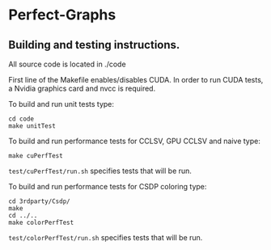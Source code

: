 # Perfect-Graphs

## Building and testing instructions.

All source code is located in ./code

First line of the Makefile enables/disables CUDA. In order to run CUDA tests, a Nvidia graphics card and nvcc is required.

To build and run unit tests type:
```
cd code
make unitTest
```

To build and run performance tests for CCLSV, GPU CCLSV and naive type:
```
make cuPerfTest
```

```test/cuPerfTest/run.sh``` specifies tests that will be run.


To build and run performance tests for CSDP coloring type:
```
cd 3rdparty/Csdp/
make
cd ../..
make colorPerfTest
```

```test/colorPerfTest/run.sh``` specifies tests that will be run.
